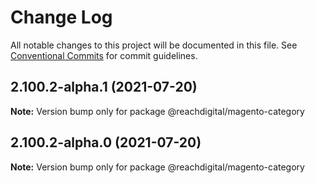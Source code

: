 # Change Log

All notable changes to this project will be documented in this file.
See [Conventional Commits](https://conventionalcommits.org) for commit guidelines.

## 2.100.2-alpha.1 (2021-07-20)

**Note:** Version bump only for package @reachdigital/magento-category





## 2.100.2-alpha.0 (2021-07-20)

**Note:** Version bump only for package @reachdigital/magento-category
